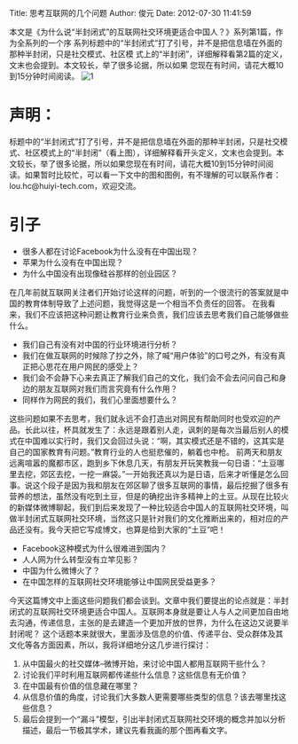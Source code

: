 Title: 思考互联网的几个问题
Author: 俊元
Date: 2012-07-30 11:41:59

本文是《为什么说“半封闭式”的互联网社交环境更适合中国人？》系列第1篇，作为全系列的一个序
系列标题中的“半封闭式”打了引号，并不是把信息墙在外面的那种半封闭，只是社交模式、社区模
式上的“半封闭”，详细解释看第2篇的定义，文末也会提到。本文较长，举了很多论据，所以如果
您现在有时间，请花大概10到15分钟时间阅读。
<img class="aligncenter" title="1" src="http://www.teambition.com/download/51596b5ae8cf147e7fade759"  />

## 
<h1>声明：</h1>
标题中的“半封闭式”打了引号，并不是把信息墙在外面的那种半封闭，只是社交模式、社区模式上的“半封闭”（看上图），详细解释看开头定义，文末也会提到。本文较长，举了很多论据，所以如果您现在有时间，请花大概10到15分钟时间阅读。如果暂时比较忙，可以看一下文中的图和图例，有不理解的可以联系作者：lou.hc@huiyi-tech.com，欢迎交流。 <h1>引子</h1> <ul> 	<li>很多人都在讨论Facebook为什么没有在中国出现？</li> 	<li>苹果为什么没有在中国出现？</li> 	<li>为什么中国没有出现像硅谷那样的创业园区？</li> </ul> 在几年前就互联网关注者们开始讨论这样的问题，听到的一个很流行的答案就是中国的教育体制导致了上述问题，我觉得这是一个相当不负责任的回答。  在我看来，我们不应该把这种问题让教育行业来负责，我们应该去思考我们自己能够做些什么。 <ul> 	<li>我们自己有没有对中国的行业环境进行分析？</li> 	<li>我们在做互联网的时候除了抄之外，除了喊“用户体验”的口号之外，有没有真正把心思花在用户网民的感受上？</li> 	<li>我们会不会静下心来去真正了解我们自己的文化，我们会不会去问问自己和身边的朋友互联网对我们而言究竟有什么作用？</li> 	<li>同样作为网民的我们，我们心里面想要什么？</li> </ul> 这些问题如果不去思考，我们就永远不会打造出对网民有帮助同时也受欢迎的产品。长此以往，杯具就发生了：永远是跟着别人走，讽刺的是每次当最后别人的模式在中国难以实行时，我们又会回过头说：“啊，其实模式还是不错的，这其实是自己的国家教育有问题。”教育行业的人也挺悲催的，躺着也中枪。  前两天和朋友远离喧嚣的魔都市区，跑到乡下休息几天，有朋友开玩笑教我一句日语：“土豆哪里去挖，郊区去挖，一挖一麻袋。”一开始我还真以为是日语，后来才听懂是怎么回事。说这个段子是因为我和朋友在郊区聊了很多互联网的事情，最后挖掘了很多有营养的想法，虽然没有吃到土豆，但是的确挖出许多精神上的土豆。从现在比较火的新媒体微博聊起，我们到后来发现了一种比较适合中国人的互联网社交环境，叫做半封闭式互联网社交环境，当然这只是针对我们的文化推断出来的，相对应的产品还没有。我今天把它写成博文，也算是给到大家的“土豆”吧！ <ul> 	<li>Facebook这种模式为什么很难进到国内？</li> 	<li>人人网为什么转型没有立竿见影？</li> 	<li>中国为什么微博火了？</li> 	<li>在中国怎样的互联网社交环境能够让中国网民受益更多？</li> </ul> 今天这篇博文中上面这些问题我们都会谈到。文章中我们要提出的论点就是：半封闭式的互联网社交环境更适合中国人。互联网本身就是要让人与人之间更加自由地去沟通，传递信息，主张的是去建造一个更加开放的世界，为什么在这边又说要半封闭呢？  这个话题本来就很大，里面涉及信息的价值、传递平台、受众群体及其文化等各方面因素，所以，我将详细地分这几步进行探讨： <ol> 	<li>从中国最火的社交媒体–微博开始，来讨论中国人都用互联网干些什么？</li> 	<li>讨论我们平时利用互联网都传递些什么信息？这些信息有无价值？</li> 	<li>在中国最有价值的信息藏在哪里？</li> 	<li>从信息价值的角度，讨论我们大多数人更需要哪些类型的信息？该去哪里找这些信息？</li> 	<li>最后会提到一个“漏斗”模型，引出半封闭式互联网社交环境的概念并加以分析描述，最后一节极其学术，建议先看我画的那个图再看文字。</li> </ol>